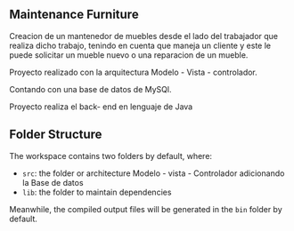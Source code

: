 ## Maintenance Furniture

Creacion de un mantenedor de muebles desde el lado del trabajador que realiza dicho trabajo, tenindo en cuenta que maneja un cliente y este le puede solicitar un mueble nuevo o una reparacion de un mueble.

Proyecto realizado con la arquitectura Modelo - Vista - controlador.

Contando con una base de datos de MySQl.

Proyecto realiza el back- end en lenguaje de Java

## Folder Structure

The workspace contains two folders by default, where:

- `src`: the folder or architecture Modelo - vista - Controlador adicionando la Base de datos
- `lib`: the folder to maintain dependencies

Meanwhile, the compiled output files will be generated in the `bin` folder by default.

>
